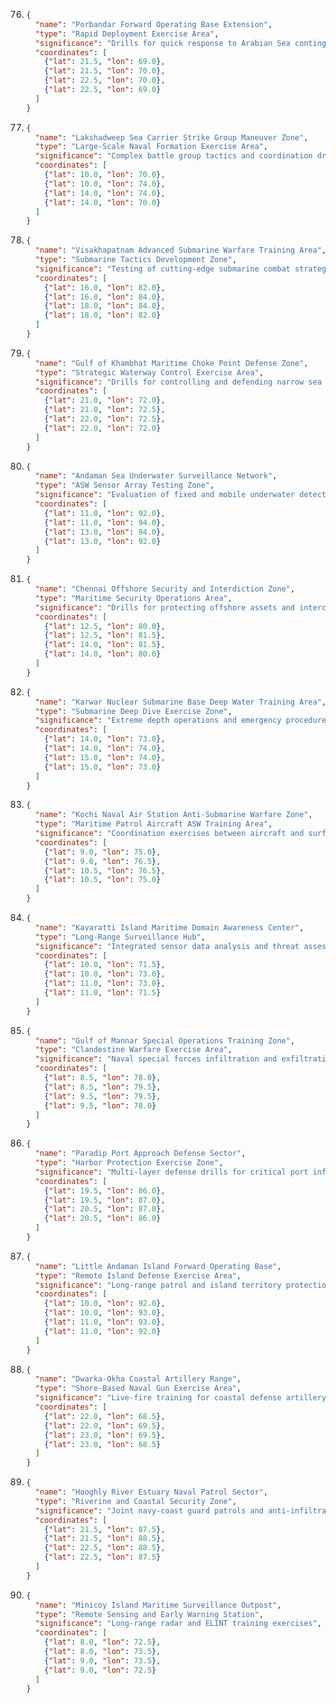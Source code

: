 76. ```json
    {
      "name": "Porbandar Forward Operating Base Extension",
      "type": "Rapid Deployment Exercise Area",
      "significance": "Drills for quick response to Arabian Sea contingencies",
      "coordinates": [
        {"lat": 21.5, "lon": 69.0},
        {"lat": 21.5, "lon": 70.0},
        {"lat": 22.5, "lon": 70.0},
        {"lat": 22.5, "lon": 69.0}
      ]
    }
    ```

77. ```json
    {
      "name": "Lakshadweep Sea Carrier Strike Group Maneuver Zone",
      "type": "Large-Scale Naval Formation Exercise Area",
      "significance": "Complex battle group tactics and coordination drills",
      "coordinates": [
        {"lat": 10.0, "lon": 70.0},
        {"lat": 10.0, "lon": 74.0},
        {"lat": 14.0, "lon": 74.0},
        {"lat": 14.0, "lon": 70.0}
      ]
    }
    ```

78. ```json
    {
      "name": "Visakhapatnam Advanced Submarine Warfare Training Area",
      "type": "Submarine Tactics Development Zone",
      "significance": "Testing of cutting-edge submarine combat strategies",
      "coordinates": [
        {"lat": 16.0, "lon": 82.0},
        {"lat": 16.0, "lon": 84.0},
        {"lat": 18.0, "lon": 84.0},
        {"lat": 18.0, "lon": 82.0}
      ]
    }
    ```

79. ```json
    {
      "name": "Gulf of Khambhat Maritime Choke Point Defense Zone",
      "type": "Strategic Waterway Control Exercise Area",
      "significance": "Drills for controlling and defending narrow sea passages",
      "coordinates": [
        {"lat": 21.0, "lon": 72.0},
        {"lat": 21.0, "lon": 72.5},
        {"lat": 22.0, "lon": 72.5},
        {"lat": 22.0, "lon": 72.0}
      ]
    }
    ```

80. ```json
    {
      "name": "Andaman Sea Underwater Surveillance Network",
      "type": "ASW Sensor Array Testing Zone",
      "significance": "Evaluation of fixed and mobile underwater detection systems",
      "coordinates": [
        {"lat": 11.0, "lon": 92.0},
        {"lat": 11.0, "lon": 94.0},
        {"lat": 13.0, "lon": 94.0},
        {"lat": 13.0, "lon": 92.0}
      ]
    }
    ```

81. ```json
    {
      "name": "Chennai Offshore Security and Interdiction Zone",
      "type": "Maritime Security Operations Area",
      "significance": "Drills for protecting offshore assets and intercepting threats",
      "coordinates": [
        {"lat": 12.5, "lon": 80.0},
        {"lat": 12.5, "lon": 81.5},
        {"lat": 14.0, "lon": 81.5},
        {"lat": 14.0, "lon": 80.0}
      ]
    }
    ```

82. ```json
    {
      "name": "Karwar Nuclear Submarine Base Deep Water Training Area",
      "type": "Submarine Deep Dive Exercise Zone",
      "significance": "Extreme depth operations and emergency procedure drills",
      "coordinates": [
        {"lat": 14.0, "lon": 73.0},
        {"lat": 14.0, "lon": 74.0},
        {"lat": 15.0, "lon": 74.0},
        {"lat": 15.0, "lon": 73.0}
      ]
    }
    ```

83. ```json
    {
      "name": "Kochi Naval Air Station Anti-Submarine Warfare Zone",
      "type": "Maritime Patrol Aircraft ASW Training Area",
      "significance": "Coordination exercises between aircraft and surface ships for ASW",
      "coordinates": [
        {"lat": 9.0, "lon": 75.0},
        {"lat": 9.0, "lon": 76.5},
        {"lat": 10.5, "lon": 76.5},
        {"lat": 10.5, "lon": 75.0}
      ]
    }
    ```

84. ```json
    {
      "name": "Kavaratti Island Maritime Domain Awareness Center",
      "type": "Long-Range Surveillance Hub",
      "significance": "Integrated sensor data analysis and threat assessment exercises",
      "coordinates": [
        {"lat": 10.0, "lon": 71.5},
        {"lat": 10.0, "lon": 73.0},
        {"lat": 11.0, "lon": 73.0},
        {"lat": 11.0, "lon": 71.5}
      ]
    }
    ```

85. ```json
    {
      "name": "Gulf of Mannar Special Operations Training Zone",
      "type": "Clandestine Warfare Exercise Area",
      "significance": "Naval special forces infiltration and exfiltration drills",
      "coordinates": [
        {"lat": 8.5, "lon": 78.0},
        {"lat": 8.5, "lon": 79.5},
        {"lat": 9.5, "lon": 79.5},
        {"lat": 9.5, "lon": 78.0}
      ]
    }
    ```

86. ```json
    {
      "name": "Paradip Port Approach Defense Sector",
      "type": "Harbor Protection Exercise Zone",
      "significance": "Multi-layer defense drills for critical port infrastructure",
      "coordinates": [
        {"lat": 19.5, "lon": 86.0},
        {"lat": 19.5, "lon": 87.0},
        {"lat": 20.5, "lon": 87.0},
        {"lat": 20.5, "lon": 86.0}
      ]
    }
    ```

87. ```json
    {
      "name": "Little Andaman Island Forward Operating Base",
      "type": "Remote Island Defense Exercise Area",
      "significance": "Long-range patrol and island territory protection drills",
      "coordinates": [
        {"lat": 10.0, "lon": 92.0},
        {"lat": 10.0, "lon": 93.0},
        {"lat": 11.0, "lon": 93.0},
        {"lat": 11.0, "lon": 92.0}
      ]
    }
    ```

88. ```json
    {
      "name": "Dwarka-Okha Coastal Artillery Range",
      "type": "Shore-Based Naval Gun Exercise Area",
      "significance": "Live-fire training for coastal defense artillery systems",
      "coordinates": [
        {"lat": 22.0, "lon": 68.5},
        {"lat": 22.0, "lon": 69.5},
        {"lat": 23.0, "lon": 69.5},
        {"lat": 23.0, "lon": 68.5}
      ]
    }
    ```

89. ```json
    {
      "name": "Hooghly River Estuary Naval Patrol Sector",
      "type": "Riverine and Coastal Security Zone",
      "significance": "Joint navy-coast guard patrols and anti-infiltration exercises",
      "coordinates": [
        {"lat": 21.5, "lon": 87.5},
        {"lat": 21.5, "lon": 88.5},
        {"lat": 22.5, "lon": 88.5},
        {"lat": 22.5, "lon": 87.5}
      ]
    }
    ```

90. ```json
    {
      "name": "Minicoy Island Maritime Surveillance Outpost",
      "type": "Remote Sensing and Early Warning Station",
      "significance": "Long-range radar and ELINT training exercises",
      "coordinates": [
        {"lat": 8.0, "lon": 72.5},
        {"lat": 8.0, "lon": 73.5},
        {"lat": 9.0, "lon": 73.5},
        {"lat": 9.0, "lon": 72.5}
      ]
    }
    ```